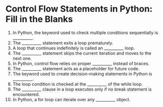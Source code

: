 # Control Flow Statements in Python:  Fill in the Blanks
1. In Python, the keyword used to check multiple conditions sequentially is __________.  
2. The __________ statement exits a loop prematurely.  
3. A loop that continues indefinitely is called an __________ loop.  
4. The __________ statement skips the current iteration and moves to the next one.  
5. In Python, control flow relies on proper __________ instead of braces.  
6. The __________ statement acts as a placeholder for future code.  
7. The keyword used to create decision-making statements in Python is __________.  
8. The loop condition is checked at the __________ of the while loop.  
9. The __________ clause in a loop executes only if no break statement is encountered.  
10. In Python, a for loop can iterate over any __________ object.  
